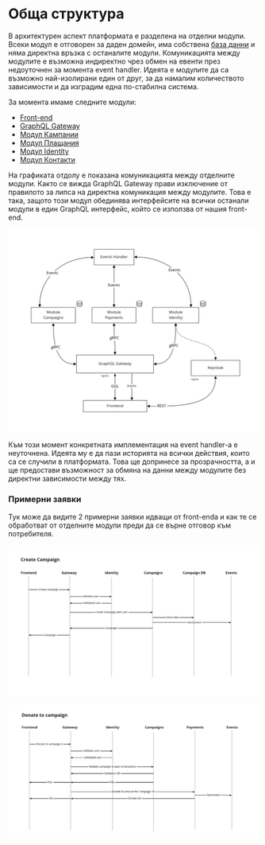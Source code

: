 # Обща структура

В архитектурен аспект платформата е разделена на отделни модули. Всеки модул е отговорен за даден домейн, има собствена [база данни](../otdeli/tech-team/baza-danni.md) и няма директна връзка с останалите модули. Комуникацията между модулите е възможна индиректно чрез обмен на евенти през недоуточнен за момента event handler. Идеята е модулите да са възможно най-изолирани един от друг, за да намалим количеството зависимости и да изградим една по-стабилна система.

За момента имаме следните модули:

* [Front-end](../otdeli/tech-team/frontend.md)
* [GraphQL Gateway](../otdeli/tech-team/graphql-gateway.md)
* [Модул Кампании](../otdeli/tech-team/modul-kampanii.md)
* [Модул Плащания](../otdeli/tech-team/modul-plashaniya.md)
* [Модул Identity](../otdeli/tech-team/modul-identity.md)
* [Модул Контакти](../otdeli/tech-team/modul-kontakti.md)

На графиката отдолу е показана комуникацията между отделните модули. Както се вижда GraphQL Gateway прави изключение от правилото за липса на директна комуникация между модулите. Това е така, защото този модул обединява интерфейсите на всички останали модули в един GraphQL интерфейс, който се използва от нашия front-end.

![Inter module communication ](../.gitbook/assets/technical-landscape-module-communication.jpg)

Към този момент конкретната имплементация на event handler-a е неуточнена. Идеята му е да пази историята на всички действия, които са се случили в платформата. Това ще допринесе за прозрачността, а и ще предостави възможност за обмяна на данни между модулите без директни зависимости между тях. 

### Примерни заявки

Тук може да видите 2 примерни заявки идващи от front-enda и как те се обработват от отделните модули преди да се върне отговор към потребителя. 

![Create campaign sequence diagram](../.gitbook/assets/technical-landscape-create-campaign.jpg)

![Donate to campaign sequence diagram](../.gitbook/assets/technical-landscape-donate-to-campaign.jpg)

